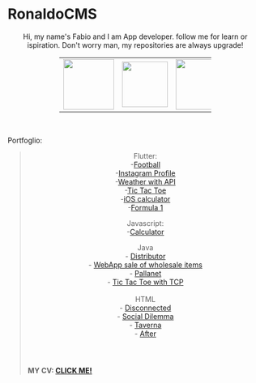 <h1>RonaldoCMS</h1>
<p style="text-align: center;">Hi, my name's Fabio and I am App developer. follow me for learn or ispiration. Don't worry man, my repositories are always upgrade!</p>
<table style="width: 59.375%; margin-left: auto; margin-right: auto;">
<tbody>
<tr>
<td style="width: 9.65905%;"><a href="https://it.quora.com/profile/Fabio-Ronaldo"> <img style="display: block; margin-left: auto; margin-right: auto;" src="https://www.iconpacks.net/icons/2/free-quora-logo-icon-2439-thumb.png" width="100" height="100" /> </a></td>
<td style="width: 5.82392%;"><a href="https://www.linkedin.com/in/fabio-danubbio-52149219a/"> <img style="display: block; margin-left: auto; margin-right: auto;" src="https://upload.wikimedia.org/wikipedia/commons/thumb/c/ca/LinkedIn_logo_initials.png/768px-LinkedIn_logo_initials.png" width="90" height="90" /> </a></td>
<td style="width: 9.09096%;"><a href="https://www.instagram.com/notdeveloper.py/"> <img style="display: block; margin-left: auto; margin-right: auto;" src="https://assets.stickpng.com/images/580b57fcd9996e24bc43c521.png" width="100" height="100" /> </a></td>
<td style="width: 14.6306%;"><a href="https://www.github.com/RonaldoCMS"> <img style="display: block; margin-left: auto; margin-right: auto;" src="https://cdn.uconnectlabs.com/wp-content/uploads/sites/46/2019/04/GitHub-Mark.png" width="100" height="100" /></a></td>
</tr>
</tbody>
</table>
<p>&nbsp;</p>
<p>Portfoglio:</p>
<blockquote>
<p style="text-align: center;">Flutter:<br />-<a href="https://github.com/RonaldoCMS/sport-app;">Football</a><br />-<a href="https://github.com/RonaldoCMS/instagram-profiler&quot;">Instagram Profile</a><br />-<a href="https://github.com/RonaldoCMS/weather--flutter">Weather with API</a><br />-<a href="https://github.com/RonaldoCMS/tic-tac-toe">Tic Tac Toe</a><br />-<a href="https://github.com/RonaldoCMS/ios--calculator">iOS calculator</a><br />-<a href="https://github.com/RonaldoCMS/formula-one">Formula 1</a></p>
<p style="text-align: center;">Javascript:<br />-<a href="https://github.com/RonaldoCMS/html-calcolatrice">Calculator</a></p>
<p style="text-align: center;">Java<br />- <a title="Distributor" href="https://github.com/RonaldoCMS/java-distributor">D</a><span class="Y2IQFc" lang="en"><a title="Distributor" href="https://github.com/RonaldoCMS/java-distributor">istributor</a><br />- <a href="https://github.com/RonaldoCMS/mio-esame-jsp">WebApp sale of wholesale items</a><br />- <a href="https://github.com/RonaldoCMS/java-PallaNet">Pallanet</a><br />- <a href="https://github.com/RonaldoCMS/java-Tic-Tac-Toe">Tic Tac Toe with TCP</a><br /><br />HTML<br /></span><span class="Y2IQFc" lang="en">- <a href="https://github.com/RonaldoCMS/GPOI-Disconnected">Disconnected</a><br />- <a href="https://github.com/RonaldoCMS/GPOI-SocialDilemma">Social Dilemma</a><br />- <a href="https://github.com/RonaldoCMS/html-taverna">Taverna</a><br />- <a href="https://github.com/RonaldoCMS/html-after">After</a></span></p>
<h4>&nbsp;</h4>
<h4>MY CV: <a href="https://cvapp.it/r/pD1rMpMZz">CLICK ME!</a></h4>
</blockquote>
<p>&nbsp;</p>
